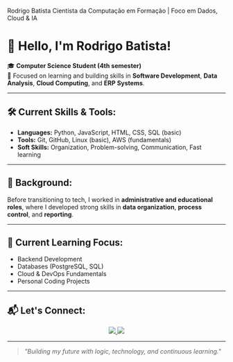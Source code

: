 Rodrigo Batista
Cientista da Computação em Formação | Foco em Dados, Cloud & IA

# 👋 Hello, I'm Rodrigo Batista!

🎓 **Computer Science Student (4th semester)**  
🚀 Focused on learning and building skills in **Software Development**, **Data Analysis**, **Cloud Computing**, and **ERP Systems**.

---

## 🛠️ Current Skills & Tools:

- **Languages:** Python, JavaScript, HTML, CSS, SQL (basic)
- **Tools:** Git, GitHub, Linux (basic), AWS (fundamentals)
- **Soft Skills:** Organization, Problem-solving, Communication, Fast learning

---

## 💼 Background:

Before transitioning to tech, I worked in **administrative and educational roles**, where I developed strong skills in **data organization**, **process control**, and **reporting**.

---

## 🎯 Current Learning Focus:

- Backend Development
- Databases (PostgreSQL, SQL)
- Cloud & DevOps Fundamentals
- Personal Coding Projects

---

## 📬 Let's Connect:

<div align="center"> <a href="https://linkedin.com/in/rodrigo-batista-9974b271" target="_blank"> <img src="https://img.shields.io/badge/LinkedIn-0077B5?style=for-the-badge&logo=linkedin&logoColor=white"> </a> <a href="mailto:profissaorodrigo@gmail.com"> <img src="https://img.shields.io/badge/Gmail-D14836?style=for-the-badge&logo=gmail&logoColor=white"> </a> </div>

---

> _"Building my future with logic, technology, and continuous learning."_
